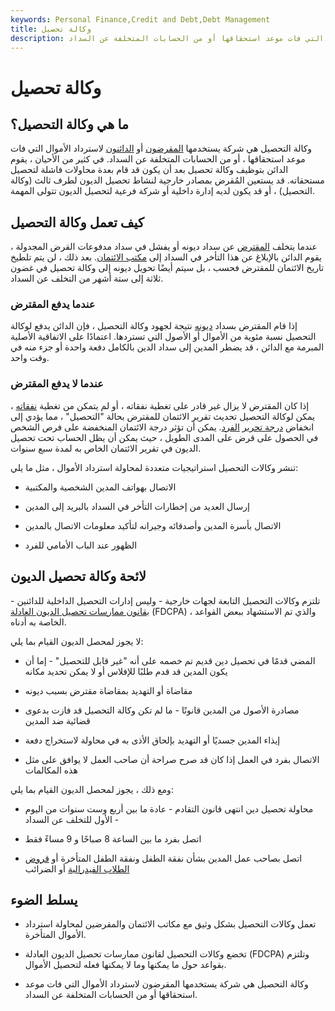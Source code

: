 ```yaml
---
keywords: Personal Finance,Credit and Debt,Debt Management
title: وكالة تحصيل
description: وكالة التحصيل هي شركة يستخدمها المقرضون لاسترداد الأموال التي فات موعد استحقاقها أو من الحسابات المتخلفة عن السداد.
---
```


# وكالة تحصيل
## ما هي وكالة التحصيل؟

وكالة التحصيل هي شركة يستخدمها [المقرضون](/lender) أو [الدائنون](/creditor) لاسترداد الأموال التي فات موعد استحقاقها ، أو من الحسابات المتخلفة عن السداد. في كثير من الأحيان ، يقوم الدائن بتوظيف وكالة تحصيل بعد أن يكون قد قام بعدة محاولات فاشلة لتحصيل مستحقاته. قد يستعين المُقرض بمصادر خارجية لنشاط تحصيل الديون لطرف ثالث (وكالة التحصيل) ، أو قد يكون لديه إدارة داخلية أو شركة فرعية لتحصيل الديون تتولى المهمة.

## كيف تعمل وكالة التحصيل

عندما يتخلف [المقترض](/distressedborrower) عن سداد ديونه أو يفشل في سداد مدفوعات القرض المجدولة ، يقوم الدائن بالإبلاغ عن هذا التأخر في السداد إلى [مكتب الائتمان](/creditbureau). بعد ذلك ، لن يتم تلطيخ تاريخ الائتمان للمقترض فحسب ، بل سيتم أيضًا تحويل ديونه إلى وكالة تحصيل في غضون ثلاثة إلى ستة أشهر من التخلف عن السداد.

### عندما يدفع المقترض

إذا قام المقترض بسداد [ديونه](/debt) نتيجة لجهود وكالة التحصيل ، فإن الدائن يدفع لوكالة التحصيل نسبة مئوية من الأموال أو الأصول التي تستردها. اعتمادًا على الاتفاقية الأصلية المبرمة مع الدائن ، قد يضطر المدين إلى سداد الدين بالكامل دفعة واحدة أو جزء منه في وقت واحد.

### عندما لا يدفع المقترض

إذا كان المقترض لا يزال غير قادر على تغطية نفقاته ، أو لم يتمكن من تغطية [نفقاته](/arrearage) ، يمكن لوكالة التحصيل تحديث تقرير الائتمان للمقترض بحالة "التحصيل" ، مما يؤدي إلى انخفاض [درجة تحرير](/credit_score) [الفرد](/credit_score). يمكن أن تؤثر درجة الائتمان المنخفضة على فرص الشخص في الحصول على قرض على المدى الطويل ، حيث يمكن أن يظل الحساب تحت تحصيل الديون في تقرير الائتمان الخاص به لمدة سبع سنوات.

تنشر وكالات التحصيل استراتيجيات متعددة لمحاولة استرداد الأموال ، مثل ما يلي:

- الاتصال بهواتف المدين الشخصية والمكتبية

- إرسال العديد من إخطارات التأخر في السداد بالبريد إلى المدين

- الاتصال بأسرة المدين وأصدقائه وجيرانه لتأكيد معلومات الاتصال بالمدين

- الظهور عند الباب الأمامي للفرد

## لائحة وكالة تحصيل الديون

تلتزم وكالات التحصيل التابعة لجهات خارجية - وليس إدارات التحصيل الداخلية للدائنين - [بقانون ممارسات تحصيل الديون العادلة](/fair-debt-collection-practices-act-fdcpa) (FDCPA) ، والذي تم الاستشهاد ببعض القواعد الخاصة به أدناه.

لا يجوز لمحصل الديون القيام بما يلي:

- المضي قدمًا في تحصيل دين قديم تم خصمه على أنه "غير قابل للتحصيل" - إما أن يكون المدين قد قدم طلبًا للإفلاس أو لا يمكن تحديد مكانه

- مقاضاة أو التهديد بمقاضاة مقترض بسبب ديونه

- مصادرة الأصول من المدين قانونًا - ما لم تكن وكالة التحصيل قد فازت بدعوى قضائية ضد المدين

- إيذاء المدين جسديًا أو التهديد بإلحاق الأذى به في محاولة لاستخراج دفعة

- الاتصال بفرد في العمل إذا كان قد صرح صراحة أن صاحب العمل لا يوافق على مثل هذه المكالمات

ومع ذلك ، يجوز لمحصل الديون القيام بما يلي:

- محاولة تحصيل دين انتهى قانون التقادم - عادة ما بين أربع وست سنوات من اليوم الأول للتخلف عن السداد -

- اتصل بفرد ما بين الساعة 8 صباحًا و 9 مساءً فقط

- اتصل بصاحب عمل المدين بشأن نفقة الطفل ونفقة الطفل المتأخرة أو [قروض الطلاب الفيدرالية](/student-debt) أو الضرائب

## يسلط الضوء

- تعمل وكالات التحصيل بشكل وثيق مع مكاتب الائتمان والمقرضين لمحاولة استرداد الأموال المتأخرة.

- تخضع وكالات التحصيل لقانون ممارسات تحصيل الديون العادلة (FDCPA) وتلتزم بقواعد حول ما يمكنها وما لا يمكنها فعله لتحصيل الأموال.

- وكالة التحصيل هي شركة يستخدمها المقرضون لاسترداد الأموال التي فات موعد استحقاقها أو من الحسابات المتخلفة عن السداد.

